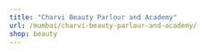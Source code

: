 ```yaml
---
title: "Charvi Beauty Parlour and Academy"
url: /mumbai/charvi-beauty-parlour-and-academy/
shop: beauty
---
```

